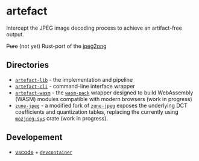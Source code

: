 # artefact

Intercept the JPEG image decoding process to achieve an artifact-free output.

~~Pure~~ (not yet) Rust-port of the [jpeg2png](https://github.com/ThioJoe/jpeg2png/)

## Directories
- [`artefact-lib`](./artefact-lib/) - the implementation and pipeline
- [`artefact-cli`](./artefact-cli/) - command-line interface wrapper
- [`artefact-wasm`](./artefact-wasm/) - the [`wasm-pack`](https://github.com/rustwasm/wasm-pack) wrapper designed to build WebAssembly (WASM) modules compatible with modern browsers (work in progress)
- [`zune-jpeg`](./zune-jpeg/) - a modified fork of [`zune-jpeg`](https://github.com/etemesi254/zune-image/tree/dev/crates/zune-jpeg) exposes the underlying DCT coefficients and quantization tables, replacing the currently using [`mozjpeg-sys`](https://github.com/kornelski/mozjpeg-sys) crate (work in progress).

## Developement
- [vscode](https://code.visualstudio.com/) + [`devcontainer`](https://marketplace.visualstudio.com/items?itemName=ms-vscode-remote.remote-containers)